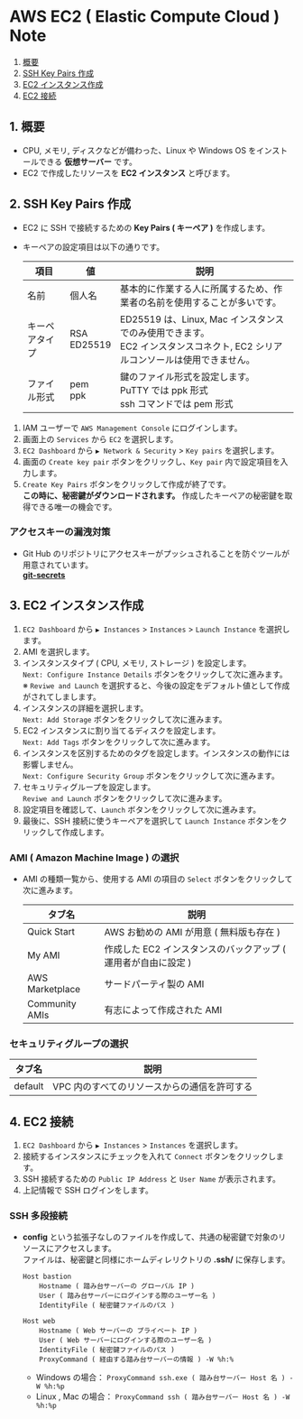 # AWS EC2 ( Elastic Compute Cloud ) Note
1. [概要](#anchor1)
2. [SSH Key Pairs 作成](#anchor2)
3. [EC2 インスタンス作成](#anchor3)
4. [EC2 接続](#anchor4)

<a id="anchor1"></a>

## 1. 概要
 - CPU, メモリ, ディスクなどが備わった、Linux や Windows OS をインストールできる **仮想サーバー** です。
 - EC2 で作成したリソースを **EC2 インスタンス** と呼びます。

<a id="anchor2"></a>

## 2. SSH Key Pairs 作成
 - EC2 に SSH で接続するための **Key Pairs ( キーペア )** を作成します。
 - キーペアの設定項目は以下の通りです。

   |項目|値|説明|
   |---|---|---|
   |名前|個人名|基本的に作業する人に所属するため、作業者の名前を使用することが多いです。|
   |キーペアタイプ|RSA<br>ED25519|ED25519 は、Linux, Mac インスタンスでのみ使用できます。<br>EC2 インスタンスコネクト, EC2 シリアルコンソールは使用できません。|
   |ファイル形式|pem<br>ppk|鍵のファイル形式を設定します。<br>PuTTY では ppk 形式<br>ssh コマンドでは pem 形式|

1. IAM ユーザーで ` AWS Management Console ` にログインします。
2. 画面上の ` Services ` から ` EC2 ` を選択します。
3. ` EC2 Dashboard ` から ` ▶ Network & Security ` > ` Key pairs ` を選択します。
4. 画面の ` Create key pair ` ボタンをクリックし、` Key pair ` 内で設定項目を入力します。
5. ` Create Key Pairs ` ボタンをクリックして作成が終了です。<br>**この時に、秘密鍵がダウンロードされます。** 作成したキーペアの秘密鍵を取得できる唯一の機会です。

### アクセスキーの漏洩対策
 - Git Hub のリポジトリにアクセスキーがプッシュされることを防ぐツールが用意されています。<br>[**git-secrets**](https://github.com/awslabs/git-secrets)

<a id="anchor3"></a>

## 3. EC2 インスタンス作成
1. ` EC2 Dashboard ` から ` ▶ Instances ` > ` Instances ` > ` Launch Instance ` を選択します。
2. AMI を選択します。
3. インスタンスタイプ ( CPU, メモリ, ストレージ ) を設定します。<br>` Next: Configure Instance Details ` ボタンをクリックして次に進みます。<br>※ ` Reviwe and Launch ` を選択すると、今後の設定をデフォルト値として作成がされてしまします。
4. インスタンスの詳細を選択します。<br>` Next: Add Storage ` ボタンをクリックして次に進みます。
5. EC2 インスタンスに割り当てるディスクを設定します。<br>` Next: Add Tags ` ボタンをクリックして次に進みます。
6. インスタンスを区別するためのタグを設定します。インスタンスの動作には影響しません。<br>` Next: Configure Security Group ` ボタンをクリックして次に進みます。
7. セキュリティグループを設定します。<br>` Reviwe and Launch ` ボタンをクリックして次に進みます。
8. 設定項目を確認して、` Launch ` ボタンをクリックして次に進みます。
9. 最後に、SSH 接続に使うキーペアを選択して ` Launch Instance ` ボタンをクリックして作成します。

### AMI ( Amazon Machine Image ) の選択
 - AMI の種類一覧から、使用する AMI の項目の ` Select ` ボタンをクリックして次に進みます。

   |タブ名|説明|
   |---|---|
   |Quick Start|AWS お勧めの AMI が用意 ( 無料版も存在 )|
   |My AMI|作成した EC2 インスタンスのバックアップ ( 運用者が自由に設定 )|
   |AWS Marketplace|サードパーティ製の AMI|
   |Community AMIs|有志によって作成された AMI|

### セキュリティグループの選択

|タブ名|説明|
|---|---|
|default|VPC 内のすべてのリソースからの通信を許可する|

<a id="anchor4"></a>

## 4. EC2 接続
1. ` EC2 Dashboard ` から ` ▶ Instances ` > ` Instances ` を選択します。
2. 接続するインスタンスにチェックを入れて ` Connect ` ボタンをクリックします。
3. SSH 接続するための ` Public IP Address ` と ` User Name ` が表示されます。
4. 上記情報で SSH ログインをします。

### SSH 多段接続
 - **config** という拡張子なしのファイルを作成して、共通の秘密鍵で対象のリソースにアクセスします。<br>ファイルは、秘密鍵と同様にホームディレリクトリの **.ssh/** に保存します。

    ```:ファイル形式
    Host bastion
        Hostname ( 踏み台サーバーの グローバル IP )
        User ( 踏み台サーバーにログインする際のユーザー名 )
        IdentityFile ( 秘密鍵ファイルのパス )

    Host web
        Hostname ( Web サーバーの プライベート IP )
        User ( Web サーバーにログインする際のユーザー名 )
        IdentityFile ( 秘密鍵ファイルのパス )
        ProxyCommand ( 経由する踏み台サーバーの情報 ) -W %h:%
    ```
    - Windows の場合： ` ProxyCommand ssh.exe ( 踏み台サーバー Host 名 ) -W %h:%p `
    - Linux , Mac の場合： ` ProxyCommand ssh ( 踏み台サーバー Host 名 ) -W %h:%p `
